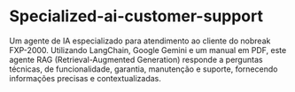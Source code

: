 # Specialized-ai-customer-support
Um agente de IA especializado para atendimento ao cliente do nobreak FXP-2000. Utilizando LangChain, Google Gemini e um manual em PDF, este agente RAG (Retrieval-Augmented Generation) responde a perguntas técnicas, de funcionalidade, garantia, manutenção e suporte, fornecendo informações precisas e contextualizadas.
